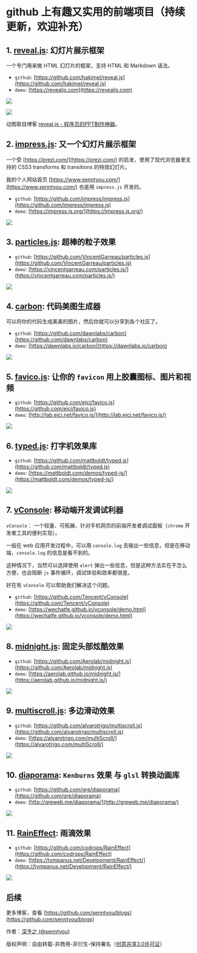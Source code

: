 # github 上有趣又实用的前端项目（持续更新，欢迎补充）

## 1. [reveal.js](https://github.com/hakimel/reveal.js): 幻灯片展示框架

一个专门用来做 HTML 幻灯片的框架，支持 HTML 和 Markdown 语法。

- `github`: [https://github.com/hakimel/reveal.js](https://github.com/hakimel/reveal.js)
- `demo`: [https://revealjs.com](https://revealjs.com)

![](../images/6.png)

![](../images/7.webp)

动图取自博客 [reveal.js - 程序员的PPT制作神器](https://www.jianshu.com/p/b58c365d98c1)。

## 2. [impress.js](https://github.com/impress/impress.js): 又一个幻灯片展示框架

一个受 [https://prezi.com/](https://prezi.com/) 的启发，使用了现代浏览器里支持的 CSS3 transforms 和 transitions 的特效幻灯片。

我的个人网站首页 [https://www.senntyou.com/](https://www.senntyou.com/) 也是用 `impress.js` 开发的。

- `github`: [https://github.com/impress/impress.js](https://github.com/impress/impress.js)
- `demo`: [https://impress.js.org/](https://impress.js.org/)

![](../images/8.png)

## 3. [particles.js](https://github.com/VincentGarreau/particles.js): 超棒的粒子效果

- `github`: [https://github.com/VincentGarreau/particles.js](https://github.com/VincentGarreau/particles.js)
- `demo`: [https://vincentgarreau.com/particles.js/](https://vincentgarreau.com/particles.js/)

![](../images/39.jpg)

## 4. [carbon](https://github.com/dawnlabs/carbon): 代码美图生成器

可以将你的代码生成美美的图片，然后你就可以分享到各个社区了。

- `github`: [https://github.com/dawnlabs/carbon](https://github.com/dawnlabs/carbon)
- `demo`: [https://dawnlabs.io/carbon](https://dawnlabs.io/carbon)

![](../images/10.png)

## 5. [favico.js](https://github.com/ejci/favico.js): 让你的 `favicon` 用上胶囊图标、图片和视频

- `github`: [https://github.com/ejci/favico.js](https://github.com/ejci/favico.js)
- `demo`: [http://lab.ejci.net/favico.js/](http://lab.ejci.net/favico.js/)

![](../images/12.png) 

## 6. [typed.js](https://github.com/mattboldt/typed.js): 打字机效果库

- `github`: [https://github.com/mattboldt/typed.js](https://github.com/mattboldt/typed.js)
- `demo`: [https://mattboldt.com/demos/typed-js/](https://mattboldt.com/demos/typed-js/)

![](../images/11.png)

## 7. [vConsole](https://github.com/Tencent/vConsole): 移动端开发调试利器

`vConsole`： 一个轻量、可拓展、针对手机网页的前端开发者调试面板（`chrome` 开发者工具的便利实现）。

一般在 web 应用开发过程中，可以用 `console.log` 去输出一些信息，但是在移动端，`console.log` 的信息是看不到的。

这种情况下，当然可以选择使用 `alert` 弹出一些信息，但是这种方法实在不怎么方便，也会阻断 `js` 事件循环，调试体验和效率都很差。

好在有 `vConsole` 可以帮助我们解决这个问题。

- `github`: [https://github.com/Tencent/vConsole](https://github.com/Tencent/vConsole)
- `demo`: [https://wechatfe.github.io/vconsole/demo.html](https://wechatfe.github.io/vconsole/demo.html)

![](../images/9.png)

## 8. [midnight.js](https://github.com/Aerolab/midnight.js): 固定头部炫酷效果

- `github`: [https://github.com/Aerolab/midnight.js](https://github.com/Aerolab/midnight.js)
- `demo`: [https://aerolab.github.io/midnight.js/](https://aerolab.github.io/midnight.js/)

![](../images/14.png)

## 9. [multiscroll.js](https://github.com/alvarotrigo/multiscroll.js): 多边滑动效果

- `github`: [https://github.com/alvarotrigo/multiscroll.js](https://github.com/alvarotrigo/multiscroll.js)
- `demo`: [https://alvarotrigo.com/multiScroll/](https://alvarotrigo.com/multiScroll/)

![](../images/13.png)

## 10. [diaporama](https://github.com/gre/diaporama): `Kenburns` 效果 与 `glsl` 转换动画库

- `github`: [https://github.com/gre/diaporama](https://github.com/gre/diaporama)
- `demo`: [http://greweb.me/diaporama/](http://greweb.me/diaporama/)

![](../images/16.gif)

## 11. [RainEffect](https://github.com/codrops/RainEffect): 雨滴效果

- `github`: [https://github.com/codrops/RainEffect](https://github.com/codrops/RainEffect)
- `demo`: [https://tympanus.net/Development/RainEffect/](https://tympanus.net/Development/RainEffect/)

![](../images/15.png)

## 后续

更多博客，查看 [https://github.com/senntyou/blogs](https://github.com/senntyou/blogs)

作者：[深予之 (@senntyou)](https://github.com/senntyou)

版权声明：自由转载-非商用-非衍生-保持署名（[创意共享3.0许可证](https://creativecommons.org/licenses/by-nc-nd/3.0/deed.zh)）
